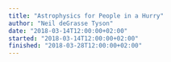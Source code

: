 ```yaml
---
title: "Astrophysics for People in a Hurry"
author: "Neil deGrasse Tyson"
date: "2018-03-14T12:00:00+02:00"
started: "2018-03-14T12:00:00+02:00"
finished: "2018-03-28T12:00:00+02:00"
---
```

